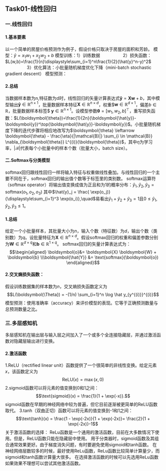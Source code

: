 ﻿## Task01-线性回归
### 一.线性回归
#### 1.基本要素
以一个简单的房屋价格预测作为例子，假设价格只取决于房屋的面积和芳龄。
模型：$\hat{y}=x_1w_1+x_2w_2+b$
模型训练：1）训练数据
&ensp;&ensp;&emsp;&ensp;&ensp;&emsp;&emsp;2）损失函数：$L(w,b)=\frac{1}{n}\displaystyle\sum_{i=1}^n\frac{1}{2}(\hat{y}^n-y)^2$
&ensp;&ensp;&emsp;&ensp;&ensp;&emsp;&emsp;3）优化算法：小批量随机梯度优化下降（mini-batch stochastic gradient descent）
模型预测：
#### 2.总结
当数据样本数为n,特征数为d时，线性回归的矢量计算表达式$\boldsymbol{\hat{y}} = \boldsymbol{X} \boldsymbol{w} + b$，其中模型输出$\boldsymbol{\hat{y}} \in \mathbb{R}^{n \times 1}$，批量数据样本特征$\boldsymbol{X} \in \mathbb{R}^{n \times d}$，权重$$\boldsymbol{w} \in \mathbb{R}^{d \times 1}$，偏差$b \in \mathbb{R}$，批量数据样本标签$ $\boldsymbol{y} \in \mathbb{R}^{n \times 1}$。设模型参数$\boldsymbol{\theta} = [w_1, w_2, b]^\top$，重写损失函数：$L(\boldsymbol{\theta})=\frac{1}{2n}(\boldsymbol{\hat{y}}-\boldsymbol{y})^\top(\boldsymbol{\hat{y}}-\boldsymbol{y})$。小批量随机梯度下降的迭代步骤将相应地改写为$\boldsymbol{\theta} \leftarrow \boldsymbol{\theta} -   \frac{\eta}{|\mathcal{B}|} \sum_{i \in \mathcal{B}}   \nabla_{\boldsymbol{\theta}} L^{(i)}(\boldsymbol{\theta})$，其中$\eta$为学习率，$|\mathcal{B}|$代表每个小批量中的样本个数（批量大小，batch size）。
#### 二.Softmax与分类模型
softmax回归跟线性回归一样将输入特征与权重做线性叠加。与线性回归的一个主要不同在于，softmax回归的输出值个数等于标签里的类别数。
softmax运算符（softmax operator）将输出值变换成值为正且和为1的概率分布：$\hat{y}_1, \hat{y}_2, \hat{y}_3 = \text{softmax}(o_1, o_2, o_3)$
其中$\hat{y}_j = \frac{ \exp(o_j)}{\displaystyle\sum_{i=1}^3 \exp(o_i)},\quad$易看出$\hat{y}_1 + \hat{y}_2 + \hat{y}_3 = 1$且$0 \leq \hat{y}_1, \hat{y}_2, \hat{y}_3 \leq 1$。
#### 1.总结
给定一个小批量样本，其批量大小为$n$，输入个数（特征数）为$d$，输出个数（类别数）为$q$。设批量特征为$\boldsymbol{X} \in \mathbb{R}^{n \times d}$。假设softmax回归的权重和偏差参数分别为$\boldsymbol{W} \in \mathbb{R}^{d \times q}$和$\boldsymbol{b} \in \mathbb{R}^{1 \times q}$。
softmax回归的矢量计算表达式为：
$$\begin{aligned} \boldsymbol{o}&= \boldsymbol{X} \boldsymbol{W} + \boldsymbol{b}
\\\boldsymbol{\hat{Y}} &= \text{softmax}(\boldsymbol{o})
\end{aligned}$$
#### 2.交叉熵损失函数：
假设训练数据集的样本数为$n$，交叉熵损失函数定义为
$$L(\boldsymbol{\Theta}) = -(1/n)  \sum_{i=1}^n \log \hat y_{y^{(i)}}^{(i)}$$
模型预测：使用准确率（accuracy）来评价模型的表现。它等于正确预测数量与总预测数量之比。
### 三.多层感知机
多层感知机在输出层与输入层之间加入了一个或多个全连接隐藏层，并通过激活函数对隐藏层输出进行变换。

#### 2.激活函数
1.ReLU（rectified linear unit）函数提供了一个很简单的非线性变换。给定元素$x$，该函数定义为
$$\text{ReLU}(x) = \max(x, 0)$$
2.sigmoid函数可以将元素的值变换到0和1之间：
$$\text{sigmoid}(x) = \frac{1}{1 + \exp(-x)}.$$sigmoid函数在早期的神经网络中较为普遍，但它目前逐渐被更简单的ReLU函数取代。
3.tanh（双曲正切）函数可以将元素的值变换到-1和1之间：
$$\text{tanh}(x) = \frac{1 - \exp(-2x)}{1 + \exp(-2x)}= \frac{2}{1 + \exp(-2x)}-1$$关于激活函数的选择：
ReLu函数是一个通用的激活函数，目前在大多数情况下使用。但是，ReLU函数只能在隐藏层中使用。
用于分类器时，sigmoid函数及其组合通常效果更好。由于梯度消失问题，有时要避免使用sigmoid和tanh函数。
在神经网络层数较多的时候，最好使用ReLu函数，ReLu函数比较简单计算量少，而sigmoid和tanh函数计算量大很多。
在选择激活函数的时候可以先选用ReLu函数如果效果不理想可以尝试其他激活函数。
